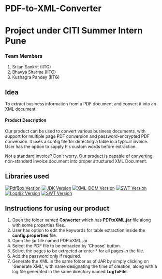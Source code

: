 # PDF-to-XML-Converter
# Project under CITI Summer Intern Pune 

### **Team Members**

  1. Srijan Sankrit (IITG)
  2. Bhavya Sharma (IITG)
  3. Kushagra Pandey (IITG)

##  **Idea**
 
To extract business information from a PDF document and convert it into an XML document.

#### **Product Description**

Our product can be used to convert various business documents, with support for multiple page PDF conversion and password-encrypted PDF conversion. It uses a config file for detecting a table in a typical invoice.
User has the option to supply his custom words before extraction.

Not a standard invoice? Don't worry, Our product is capable of converting non-standard invoice document into proper structured XML Document.


## **Libraries used**

[![PdfBox Version](https://img.shields.io/badge/pdfbox-20.0.19-brightgreen.svg)](https://pdfbox.apache.org/index.html)
[![JDK Version](https://img.shields.io/badge/JDK-14-brightgreen.svg)](https://docs.oracle.com/en/java/javase/14/)
[![XML_DOM Version](https://img.shields.io/badge/JAXP-1.4.2-brightgreen.svg)](https://mvnrepository.com/artifact/javax.xml/jaxp-api/1.4.2)
[![SWT Version](https://img.shields.io/badge/WindowBuilder-1.9.2-brightgreen.svg)](https://projects.eclipse.org/projects/tools.windowbuilder/releases/1.9.2)
[![Log4j2 Version](https://img.shields.io/badge/WindowBuilder-1.9.2-brightgreen.svg)](https://projects.eclipse.org/projects/tools.windowbuilder/releases/1.9.2)
[![SWT Version](https://img.shields.io/badge/Log4j2-2.11.1-brightgreen.svg)](https://logging.apache.org/log4j/2.x/)

## Instructions for using our product

1. Open the folder named **Converter** which has **PDFtoXML.jar** file along with some properties files.
2. User has option to edit the keywords for table extraction inside the **config.properties** file.
3. Open the jar file named PDFtoXML.jar
4. Select the PDF file to be extracted by 'Choose' button.
5. Select the pages to be extracted or enter * for all pages in the file.
6. Add the password only if required.
7. Generate the XML in the same folder as of JAR by simply clicking on 'Generate XML', with name designating the time of creation, along with a log file generated in the same directory named **LogToFile**.
